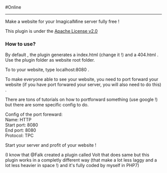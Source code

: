 #Online
_______
Make a website for your ImagicalMine server fully free !

This plugin is under the [Apache License v2.0](/LICENSE)

### How to use?
By default , the plugin generates a index.html (change it !) and a 404.html .
Use the plugin folder as website root folder.

To to your website, type localhost:8080 .

To make everyone able to see your website, you need to port forward your website (if you have port forwared your server, you will also need to do this) .

There are tons of tutorials on how to portforward something (use google !) but there are some specific config to do.

Config of the port foreward:   
Name: HTTP   
Start port: 8080   
End port: 8080   
Protocol: TPC   

Start your server and profit of your website !

(I know that @Falk created a plugin called Volt that does same but this plugin works in a completly different way (that make a lot less laggy and a lot less heavier in space !) and it's fully coded by myself in PHP7)